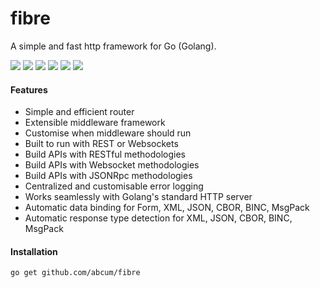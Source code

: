 # fibre

A simple and fast http framework for Go (Golang).

[![](https://img.shields.io/circleci/token/591b4fdb8e3bab0849a7bf60e13d1ede6677e9de/project/abcum/fibre/master.svg?style=flat-square)](https://circleci.com/gh/abcum/fibre) [![](https://img.shields.io/badge/status-beta-ff00bb.svg?style=flat-square)](https://github.com/abcum/fibre) [![](https://img.shields.io/badge/godoc-reference-blue.svg?style=flat-square)](https://godoc.org/github.com/abcum/fibre) [![](https://goreportcard.com/badge/github.com/abcum/fibre?style=flat-square)](https://goreportcard.com/report/github.com/abcum/fibre) [![](https://img.shields.io/coveralls/abcum/fibre/master.svg?style=flat-square)](https://coveralls.io/github/abcum/fibre?branch=master) [![](https://img.shields.io/badge/license-Apache_License_2.0-00bfff.svg?style=flat-square)](https://github.com/abcum/fibre) 

#### Features

- Simple and efficient router
- Extensible middleware framework
- Customise when middleware should run
- Built to run with REST or Websockets
- Build APIs with RESTful methodologies
- Build APIs with Websocket methodologies
- Build APIs with JSONRpc methodologies
- Centralized and customisable error logging
- Works seamlessly with Golang's standard HTTP server
- Automatic data binding for Form, XML, JSON, CBOR, BINC, MsgPack
- Automatic response type detection for XML, JSON, CBOR, BINC, MsgPack

#### Installation

```bash
go get github.com/abcum/fibre
```
